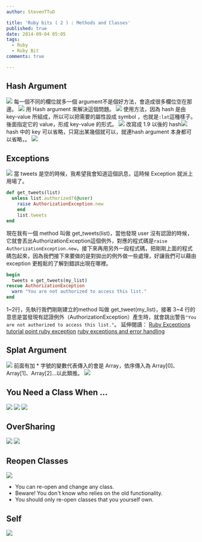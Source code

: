 ```yaml
---
author: StevenTTuD

title: 'Ruby bits ( 2 ) : Methods and Classes'
published: true
date: 2014-09-04 05:05
tags:
  - Ruby
  - Ruby Bit
comments: true

---
```

## Hash Argument
![](https://lh4.googleusercontent.com/-hdUCbd8-xxI/VJ7OabbDJzI/AAAAAAAADVE/IVpvhmF0jME/w1755-h965-no/Screen%2BShot%2B2014-12-27%2Bat%2B23.18.02.png)
每一個不同的欄位就多一個 argument不是個好方法，會造成很多欄位空在那邊。
![](https://lh6.googleusercontent.com/-Gn4gNk7tPCE/VJ7ObUCXt5I/AAAAAAAADVQ/DmSN6NOzNLw/w1755-h958-no/Screen%2BShot%2B2014-12-27%2Bat%2B23.18.18.png)
用 Hash argument 來解決這個問題。
![](https://lh6.googleusercontent.com/-Gn4gNk7tPCE/VJ7ObUCXt5I/AAAAAAAADVQ/DmSN6NOzNLw/w1755-h958-no/Screen%2BShot%2B2014-12-27%2Bat%2B23.18.18.png)
使用方法，因為 hash 是由 key-value 所組成，所以可以把需要的屬性設成 symbol ，也就是```:lat```這種樣子。後面指定它的 value，形成 key-value 的形式。
![](https://lh5.googleusercontent.com/-6bgtAU3Clbg/VJ7ObPXoEWI/AAAAAAAADVM/0UnTaLC-y8o/w1755-h933-no/Screen%2BShot%2B2014-12-27%2Bat%2B23.18.31.png)
改寫成 1.9 以後的 hash![](https://lh5.googleusercontent.com/-Kig_SWyG0Bc/VJ7Odqbjh0I/AAAAAAAADVY/fZtWyQP4WPQ/w1755-h855-no/Screen%2BShot%2B2014-12-27%2Bat%2B23.19.22.png)
hash 中的 key 可以省略，只寫出某幾個就可以，就連hash argument 本身都可以省略，。
![](https://lh6.googleusercontent.com/-SoTADybAdlA/VJ7OfHNTvJI/AAAAAAAADVg/bWIor1roiY8/w1755-h663-no/Screen%2BShot%2B2014-12-27%2Bat%2B23.19.42.png)

## Exceptions
![](https://lh6.googleusercontent.com/-q7ZbxrQ8BHU/VJ7ZaBfnJ2I/AAAAAAAADV4/7G0z1kMaJXk/w1753-h933-no/Screen%2BShot%2B2014-12-28%2Bat%2B00.05.23.png)
當 tweets 是空的時候，我希望我會知道這個訊息，這時候 Exception 就派上用場了。
```rb
def get_tweets(list)
  unless list.authorized?(@user)
    raise AuthorizationException.new
	end
	list.tweets
end
```
現在我有一個 method 叫做 get_tweets(list)，當他發現 user 沒有認證的時候，它就會丟出AuthorizationException這個例外，對應的程式碼是```raise AuthorizationException.new```，接下來再用另外一段程式碼，把剛剛上面的程式碼包起來，因為我們接下來要做的是對拋出的例外做一些處理，好讓我們可以藉由 exception 更輕鬆的了解到錯誤出現在哪裡。
```rb
begin
  tweets = get_tweets(my_list)
rescue AuthorizationException
  warn "You are not authorized to access this list."
end
```
1~2行，先執行我們剛剛建立的method 叫做 get_tweet(my_list)，接著 3~4 行的意思是當發現有認證例外（AuthorizationException）產生時，就會跳出警告```"You are not authorized to access this list."```。
延伸閱讀：
[Ruby Exceptions](http://rubylearning.com/satishtalim/ruby_exceptions.html)
[tutorial point ruby exception](http://www.tutorialspoint.com/ruby/ruby_exceptions.htm)
[ruby exceptions and error handling](http://www.skorks.com/2009/09/ruby-exceptions-and-exception-handling/)



## Splat Argument
![](https://lh3.googleusercontent.com/--O8ZvriOtYI/VJ7frL2bYtI/AAAAAAAADWU/Vudg3_RSJnY/w1748-h260-no/Screen%2BShot%2B2014-12-28%2Bat%2B00.34.16.png)
前面有加 * 字號的變數代表傳入的會是 Array，依序傳入為 Array[0]、Array[1]、Array[2]...以此類推。
![](https://lh3.googleusercontent.com/m_IMEQvAM5O6a-_I801MNkMBy3b6Ksklu_-wnlDo5T8=w1755-h415-no)

## You Need a Class When ...
![](https://lh4.googleusercontent.com/-A_2YsWJ-dzQ/VJ7j1AQW5kI/AAAAAAAADW4/pkW88PelvLU/w1755-h1005-no/Screen%2BShot%2B2014-12-28%2Bat%2B00.48.34.png)
![](https://lh6.googleusercontent.com/-koGBR2kSY74/VJ7jz1uHhMI/AAAAAAAADW0/J4GF70Xeeg4/w1753-h903-no/Screen%2BShot%2B2014-12-28%2Bat%2B00.49.01.png)
![](https://lh4.googleusercontent.com/-qcgWOVQOWl0/VJ7jz_THkII/AAAAAAAADWs/GiSTz8Od5uE/w1755-h855-no/Screen%2BShot%2B2014-12-28%2Bat%2B00.49.23.png)

## OverSharing
![](https://lh4.googleusercontent.com/-ySIcZkVxL1k/VJ7j3olxddI/AAAAAAAADXA/LGct57OmEoU/w1753-h973-no/Screen%2BShot%2B2014-12-28%2Bat%2B00.50.40.png)
![](https://lh4.googleusercontent.com/-G881X3MSHo8/VJ7j67Nk_vI/AAAAAAAADXM/ZkKMYHmRlY8/w1755-h960-no/Screen%2BShot%2B2014-12-28%2Bat%2B00.50.48.png)


## Reopen Classes
![](https://lh5.googleusercontent.com/-oHFPEKrFU0o/VJ7j71YNvoI/AAAAAAAADXQ/Y3IIxyyihG0/w1755-h968-no/Screen%2BShot%2B2014-12-28%2Bat%2B00.51.02.png)
- You can re-open and change any class.
- Beware! You don't know who relies on the old functionality.
- You should only re-open classes that you yourself own.

## Self
![](https://lh6.googleusercontent.com/-gJ4xawZHjFY/VJ7j9YxS8bI/AAAAAAAADXY/UKRNKNzoTdA/w1755-h980-no/Screen%2BShot%2B2014-12-28%2Bat%2B00.51.54.png)